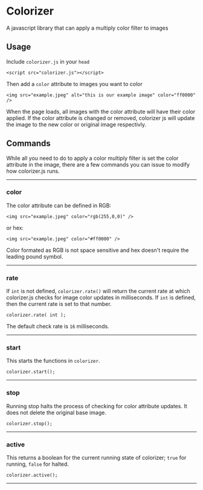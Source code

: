 # Colorizer

A javascript library that can apply a multiply color filter to images

## Usage

Include `colorizer.js` in your `head`
    
    <script src="colorizer.js"></script>
    
Then add a `color` attribute to images you want to color

    <img src="example.jpeg" alt="this is our example image" color="ff0000" />
    
When the page loads, all images with the color attribute will have their color applied. If the color attribute is changed or removed, colorizer js will update the image to the new color or original image respectivly.

## Commands

While all you need to do to apply a color multiply filter is set the color attribute in the image, there are a few commands you can issue to modify how colorizer.js runs. 

------------

### color

The color attribute can be defined in RGB:

    <img src="example.jpeg" color="rgb(255,0,0)" />

or hex:

    <img src="example.jpeg" color="#ff0000" />

Color formated as RGB is not space sensitive and hex doesn't require the leading pound symbol.
    
------------

### rate

If `int` is not defined, `colorizer.rate()` will return the current rate at which colorizer.js checks for image color updates in milliseconds. If `int` is defined, then the current rate is set to that number.

    colorizer.rate( int );

The default check rate is `16` milliseconds.
    
------------

### start

This starts the functions in `colorizer`.
    
    colorizer.start();

------------

### stop

Running stop halts the process of checking for color attribute updates. It does not delete the original base image.

    colorizer.stop();
    
------------

### active

This returns a boolean for the current running state of colorizer; `true` for running, `false` for halted.

    colorizer.active();
    
------------